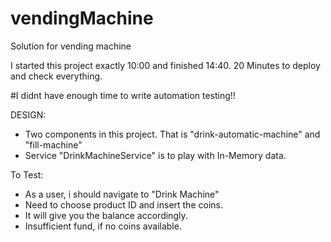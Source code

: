 # vendingMachine
Solution for vending machine

I started this project exactly 10:00 and finished 14:40. 20 Minutes to deploy and check everything.

#I didnt have enough time to write automation testing!!


DESIGN:

* Two components in this project. That is "drink-automatic-machine" and "fill-machine"
* Service "DrinkMachineService" is to play with In-Memory data. 

To Test:

* As a user, i should navigate to "Drink Machine"
* Need to choose product ID and insert the coins.
* It will give you the balance accordingly.
* Insufficient fund, if no coins available.
